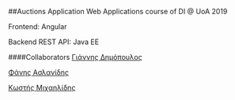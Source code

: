 ##Auctions Application
Web Applications course of DI @ UoA 2019

Frontend: Angular

Backend REST API: Java EE

####Collaborators
[Γιάννης Δημόπουλος](https://github.com/SuperGohan362)

[Φάνης Ασλανίδης](https://github.com/Fanarosss)

[Κωστής Μιχαηλίδης](https://github.com/kostismich7)
